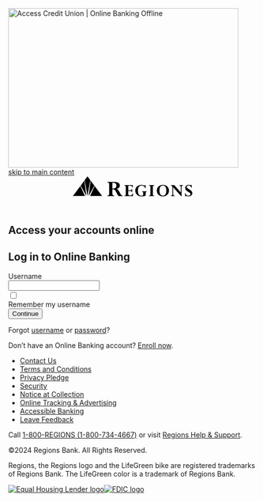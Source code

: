 <img src="https://accesscu.ie/media/wqbnpljj/capture.png?anchor=center&amp;mode=crop&amp;width=668&amp;height=463" jsaction="VQAsE" class="sFlh5c pT0Scc iPVvYb" style="max-width: 668px; height: 323px; margin: 0px; width: 466px;" alt="Access Credit Union | Online Banking Offline" jsname="kn3ccd" aria-hidden="false">
<div id="root"><div><div><div class="auth-layout"><a class="skip-link" href="#main">skip to main content</a><header class="header" role="banner"><a href="https://www.regions.com" rel="noreferrer"><svg class="regions-logo regions-logo--lockup regions-logo--green" xmlns="http://www.w3.org/2000/svg" width="242" height="41" viewBox="0 0 242 41" role="img" fill-rule="evenodd" data-testid="logo" aria-label="Regions logo"><path class="regions-logo__pyramid" d="M15.1,20l9.19,20.35H0ZM29.44.48l5.75,7.73L29.44,40.32,23.72,8.18ZM43.83,19.9,59,40.32H34.78Zm-8.13-11,7.65,10.29L31.94,40.32ZM23.23,9l3.85,31.34-11.42-21Z"></path><g class="regions-logo__lockup"><path d="M98.09,38.38a28.25,28.25,0,0,1-3.58-5.61L94.09,32c-1.62-2.92-3.32-5.72-5.07-6.11v-.1c4.21-1.17,5.91-3.86,5.91-6.79,0-4-3.26-7.19-11.36-7.19H69.66v.82c3.15.6,3.7,1.53,3.7,3.91V35.93c0,2.29-1.3,3.47-3.7,3.67v.83H83.57V39.6c-2.7-.4-3.75-1.46-3.75-4V26.78c2.6,0,3.6,0,4.9,1.32,2.25,2.2,4.35,8.61,7.55,12.33h8.47V39.6A4.12,4.12,0,0,1,98.09,38.38ZM79.82,25.17V13.43h2c4,0,6.11,2,6.11,5.67C87.93,23.85,85.37,25.57,79.82,25.17Z"></path><path d="M121.18,18.3v4.91h-.66c-.73-2.83-1.59-3.66-4.1-3.66h-4.37V28.7h4c1.82,0,2.67-.75,3.14-2.76h.73v6.85h-.73C118.9,30.86,117.89,30,116,30h-4v6.51c0,2,.85,2.72,3.1,2.72h1.31c2.78,0,4-2,4.76-4.12h.65l-.42,5.37H104.19v-.64c2.52-.53,2.87-1.29,2.87-3.56V22c0-1.93-.47-2.62-2.87-3.07V18.3Z"></path><path d="M138.52,17.73c3.44,0,5,1.33,6.46,1.33a2.12,2.12,0,0,0,1.62-.76h.7v6.2h-.7A8.45,8.45,0,0,0,138.82,19c-4.64,0-7.19,4.09-7.19,10.93,0,7.08,3.1,9.84,7.27,9.84,2,0,3.41-.53,3.41-2.35V34.11A2.47,2.47,0,0,0,140,31.39v-.65h9.52v.65c-1.67.45-2.21,1.29-2.21,3.33v4.69A21.74,21.74,0,0,1,138.52,41c-8.17,0-12.31-5.79-12.31-11.46C126.21,22.76,131.43,17.73,138.52,17.73Z"></path><path d="M164.71,18.3v.64c-2.71.61-2.86,1.44-2.86,3.56V36.68c0,2,.5,2.54,2.86,3.1v.65H154v-.65c2.69-.65,2.85-1.38,2.85-3.37V22.05c0-2-.5-2.54-2.85-3.11V18.3Z"></path><path d="M182.21,17.74c-7.16,0-12.32,4.87-12.32,11.65S175.05,41,182.21,41s12.33-4.84,12.33-11.61S189.4,17.74,182.21,17.74Zm0,22c-5.11,0-6.89-4.84-6.89-10.17,0-7,2.43-10.6,6.89-10.6,4.95,0,6.92,4.35,6.92,10.56C189.13,36.84,186,39.75,182.21,39.75Z"></path><path d="M205.3,18.3l13.24,14.83v-10c0-2.69-.46-3.71-2.87-4.24V18.3h7.66v.64c-2.58.15-3.28,1.67-3.28,3.63V40.7h-.74L203,22.72V36.27c0,2.42.74,3.1,3.33,3.51v.65h-7.82v-.65c2.44-.37,3-1.66,3-3.81V21.14c-1.74-1.75-2.09-2-3-2.2V18.3Z"></path><path d="M240.52,17.73v5.83h-.66C239,21,236.57,19,234.25,19c-2.05,0-3.72,1.32-3.72,3a3.4,3.4,0,0,0,1.13,2.35c1.12,1.09,6.31,3.77,7.7,5.14a6.8,6.8,0,0,1,2.47,5.11c0,4.88-4.49,6.43-7.27,6.43s-4.37-.87-5.54-.87a1.25,1.25,0,0,0-1.15.72h-.67V34.19h.67c.65,3.29,2.82,5.56,6.07,5.56,2.43,0,4.18-1.32,4.18-3.14A3.64,3.64,0,0,0,237,34.08c-1.75-1.71-5.73-3.34-7.62-5.19a6.4,6.4,0,0,1-2-4.69c0-3.82,2.94-6.47,7.12-6.47a10.7,10.7,0,0,1,2.32.3,9.25,9.25,0,0,0,1.94.31,1.74,1.74,0,0,0,1.16-.61Z"></path></g></svg></a></header><main class="main" id="main" role="main"><section class="container container-vertical-spacing--30"><div class="container__inner"><div class="content-wrapper"><div class="stack stack--centered stack-vertical-spacing--70"><div class="stack stack--centered stack-vertical-spacing--80 auth-heading"><h1 class="centered text-style-heading-2">Access your accounts online</h1><h2 class="auth-heading__description tile-header.emphasis" tabindex="-1">Log in to Online Banking</h2></div><div style="position: relative; width: 100%;"><form class="form" novalidate=""><div class="stack stack--centered stack-vertical-spacing--70"><div class="tile tile--padded form__tile"><div class="stack stack-vertical-spacing--70"><div class="stack stack-vertical-spacing--50"><div class="form-control__container"><div class="form-control__label-wrapper" data-testid="inputLabel"><label id="label_90863020" for="input_70728779" class="form-control__label" data-testid="inputLabel-label-input_70728779"><span class="form-control__label-content-wrapper">Username</span></label></div><div class="form-control__input-wrapper"><input id="input_70728779" type="text" inputmode="text" autocomplete="off" autocorrect="off" enterkeyhint="enter" class="form-control__input" spellcheck="true" value=""></div></div><div class="form-control__container form-control__container--checkbox" id=""><input id="input_15579017" type="checkbox" class="form-control__input--checkbox" data-testid="" value=""><div class="form-control__label-wrapper" data-testid="inputLabel"><label id="label_76403476" for="input_15579017" class="form-control__label" data-testid="inputLabel-label-input_15579017"><span class="form-control__label-content-wrapper">Remember my username</span></label></div></div></div><div class="stack stack--centered stack-vertical-spacing--60 form__ctas"><button class="cta cta--primary cta--large cta--full-width" type="submit" aria-describedby="button-desc"><span class="cta__label">Continue</span></button></div></div></div><div class="stack stack--centered stack-vertical-spacing--40"><p class="text-style-body-3"><span aria-hidden="true">Forgot </span><a aria-label="Forgot username?" href="/forgot-username?channel=olb&amp;product=accountoverview">username</a> or <a aria-label="Forgot password?" href="/password-reset?channel=olb&amp;product=accountoverview">password</a>?</p><p class="text-style-body-3">Don’t have an Online Banking account? <a href="https://onlinebanking.regions.com/enrollment/home">Enroll now</a>.</p></div></div></form></div></div></div></div></section></main><footer class="footer" role="contentinfo"><div class="footer__inner"><nav class="footer__nav" role="navigation" aria-label="footer navigation"><ul class="footer__nav-list" role="list"><li class="footer__nav-item"><a id="contact-us-link" class="cta cta--text-secondary cta--small footer__nav-link" data-testid="contact-us-link" href="https://www.regions.com/help" target="_blank" rel="noopener noreferrer" aria-label="Contact Us (opens in a new tab)"><span class="cta__label">Contact Us</span></a></li><li class="footer__nav-item"><a id="terms-link" class="cta cta--text-secondary cta--small footer__nav-link" data-testid="terms-link" href="https://www.regions.com/digital-banking/electronic-banking-service-agreement" target="_blank" rel="noopener noreferrer" aria-label="Terms and Conditions (opens in a new tab)"><span class="cta__label">Terms and Conditions</span></a></li><li class="footer__nav-item"><a id="privacy-pledge-link" class="cta cta--text-secondary cta--small footer__nav-link" data-testid="privacy-pledge-link" href="https://www.regions.com/about-regions/privacy-security/privacy-pledge" target="_blank" rel="noopener noreferrer" aria-label="Privacy Pledge (opens in a new tab)"><span class="cta__label">Privacy Pledge</span></a></li><li class="footer__nav-item"><a id="security-link" class="cta cta--text-secondary cta--small footer__nav-link" data-testid="security-link" href="https://www.regions.com/about-regions/privacy-security" target="_blank" rel="noopener noreferrer" aria-label="Security (opens in a new tab)"><span class="cta__label">Security</span></a></li><li class="footer__nav-item"><a id="notice-link" class="cta cta--text-secondary cta--small footer__nav-link" data-testid="notice-link" href=" https://www.regions.com/about-regions/privacy-security/ccpa-disclosure#collection" target="_blank" rel="noopener noreferrer" aria-label="Notice at Collection (opens in a new tab)"><span class="cta__label">Notice at Collection</span></a></li><li class="footer__nav-item"><a id="tracking-link" class="cta cta--text-secondary cta--small footer__nav-link" data-testid="tracking-link" href="https://www.regions.com/about-regions/privacy-security/online-privacy-notice#ads" target="_blank" rel="noopener noreferrer" aria-label="Online Tracking &amp; Advertising (opens in a new tab)"><span class="cta__label">Online Tracking &amp; Advertising</span></a></li><li class="footer__nav-item"><a id="accessible-banking-link" class="cta cta--text-secondary cta--small footer__nav-link" data-testid="accessible-banking-link" href="https://www.regions.com/about-regions/accessible-banking" target="_blank" rel="noopener noreferrer" aria-label="Accessible Banking (opens in a new tab)"><span class="cta__label">Accessible Banking</span></a></li><li class="footer__nav-item"><a id="feedback-link" class="cta cta--text-secondary cta--small footer__nav-link" data-testid="feedback-link" href="https://survey.regions.com/jfe/form/SV_0Jm6o1kcV7mAmA5?source=eap" target="_blank" rel="noopener noreferrer" aria-label="Leave Feedback (opens in a new tab)"><span class="cta__label">Leave Feedback</span></a></li></ul></nav><p class="text-style-body-4">Call <a href="tel:+18007344667">1-800-REGIONS (1-800-734-4667)</a> or visit <a href="https://www.regions.com/help" rel="noreferrer" target="_blank">Regions Help &amp; Support</a>.</p><div class="footer__legal--global"><p class="footer__copy">©2024 Regions Bank. All Rights Reserved.</p><p class="footer__copy">Regions, the Regions logo and the LifeGreen bike are registered trademarks of Regions Bank. The LifeGreen color is a trademark of Regions Bank.</p><div class="footer__icons"><a class="footer__icon-link" href="https://www.regions.com/help/equal-housing-lender" target="_blank" rel="noopener noreferrer"><img class="footer__icon-graphic" src="/static/media/icon-equal-housing.060c2ed4.svg" alt="Equal Housing Lender logo"></a><a class="footer__icon-link" href="https://www.regions.com/help/fdic-statement" target="_blank" rel="noopener noreferrer"><img class="footer__icon-graphic" src="/static/media/icon-fdic.eaf9a6a8.svg" alt="FDIC logo"></a></div></div></div></footer></div></div></div></div>
